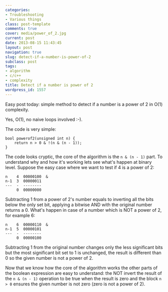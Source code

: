 ```yaml
---
categories:
- Troubleshooting
- Various things
class: post-template
comments: true
cover: media/power_of_2.jpg
current: post
date: 2013-08-15 11:43:45
layout: post
navigation: true
slug: detect-if-a-number-is-power-of-2
subclass: post
tags:
- algorithm
- c/c++
- complexity
title: Detect if a number is power of 2
wordpress_id: 1557
---
```


Easy post today: simple method to detect if a number is a power of 2 in O(1) complexity.

Yes, O(1), no naive loops involved :-).

<!-- more -->

The code is very simple:

    bool powerof2(unsigned int n) {
        return n > 0 & !(n & (n - 1));
    }

The code looks cryptic, the core of the algorithm is the `n & (n - 1)` part. To understand why and how it's working lets see what's happen at binary level. Suppose the easy case where we want to test if 4 is a power of 2:

    n    4  00000100  &
    n-1  3  00000011
    ---  -  --------
         0  00000000

Subtracting 1 from a power of 2's number equals to inverting all the bits below the only set bit, applying a bitwise AND with the original number returns a 0. What's happen in case of a number which is NOT a power of 2, for example 6:

    n    6  00000110  &
    n-1  5  00000101
    ---  -  --------
         0  00000100

Subtracting 1 from the original number changes only the less significant bits but the most significant bit set to 1 is unchanged, the result is different than 0 so the given number is not a power of 2.

Now that we know how the core of the algorithm works the other parts of the boolean expression are easy to understand: the NOT invert the result of the `n & (n - 1)` operation to be true when the result is zero and the block `n > 0` ensures the given number is not zero (zero is not a power of 2).
